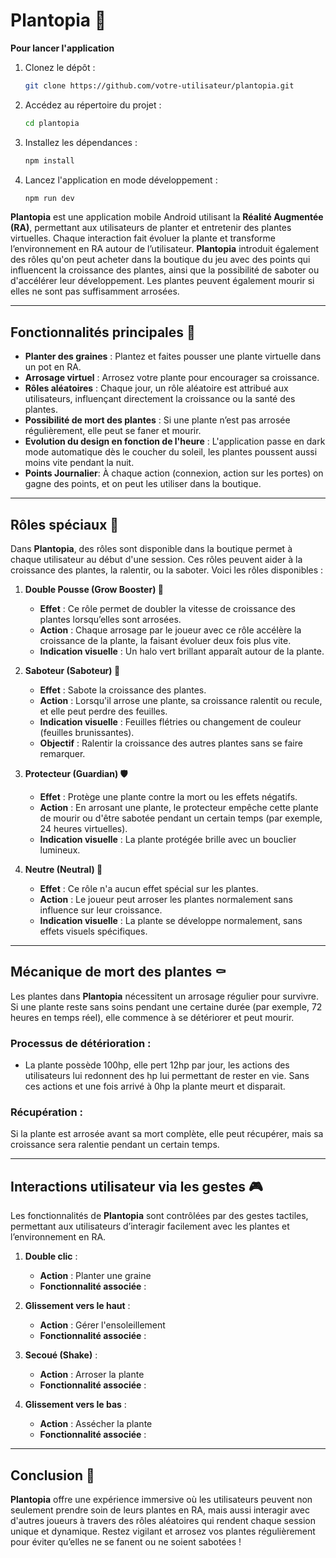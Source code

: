 # Plantopia 🌱

**Pour lancer l'application**

1. Clonez le dépôt :
   ```bash
   git clone https://github.com/votre-utilisateur/plantopia.git
   ```

2. Accédez au répertoire du projet :
   ```bash
   cd plantopia
   ```

3. Installez les dépendances :
   ```bash
   npm install
   ```

4. Lancez l'application en mode développement :
   ```bash
   npm run dev
   ```

**Plantopia** est une application mobile Android utilisant la **Réalité Augmentée (RA)**, permettant aux utilisateurs de planter et entretenir des plantes virtuelles. Chaque interaction fait évoluer la plante et transforme l’environnement en RA autour de l’utilisateur. **Plantopia** introduit également des rôles qu'on peut acheter dans la boutique du jeu avec des points qui influencent la croissance des plantes, ainsi que la possibilité de saboter ou d'accélérer leur développement. Les plantes peuvent également mourir si elles ne sont pas suffisamment arrosées.

---

## Fonctionnalités principales 🌿

- **Planter des graines** : Plantez et faites pousser une plante virtuelle dans un pot en RA.
- **Arrosage virtuel** : Arrosez votre plante pour encourager sa croissance.
- **Rôles aléatoires** : Chaque jour, un rôle aléatoire est attribué aux utilisateurs, influençant directement la croissance ou la santé des plantes.
- **Possibilité de mort des plantes** : Si une plante n’est pas arrosée régulièrement, elle peut se faner et mourir.
- **Evolution du design en fonction de l'heure** : L'application passe en dark mode automatique dès le coucher du soleil, les plantes poussent aussi moins vite pendant la nuit.
- **Points Journalier**: À chaque action (connexion, action sur les portes) on gagne des points, et on peut les utiliser dans la boutique. 


---

## Rôles spéciaux 🌟

Dans **Plantopia**, des rôles sont disponible dans la boutique permet à chaque utilisateur au début d'une session. Ces rôles peuvent aider à la croissance des plantes, la ralentir, ou la saboter. Voici les rôles disponibles :

1. **Double Pousse (Grow Booster) 🌿**
   - **Effet** : Ce rôle permet de doubler la vitesse de croissance des plantes lorsqu’elles sont arrosées.
   - **Action** : Chaque arrosage par le joueur avec ce rôle accélère la croissance de la plante, la faisant évoluer deux fois plus vite.
   - **Indication visuelle** : Un halo vert brillant apparaît autour de la plante.

2. **Saboteur (Saboteur) 🛑**
   - **Effet** : Sabote la croissance des plantes.
   - **Action** : Lorsqu'il arrose une plante, sa croissance ralentit ou recule, et elle peut perdre des feuilles.
   - **Indication visuelle** : Feuilles flétries ou changement de couleur (feuilles brunissantes).
   - **Objectif** : Ralentir la croissance des autres plantes sans se faire remarquer.

3. **Protecteur (Guardian) 🛡️**
   - **Effet** : Protège une plante contre la mort ou les effets négatifs.
   - **Action** : En arrosant une plante, le protecteur empêche cette plante de mourir ou d'être sabotée pendant un certain temps (par exemple, 24 heures virtuelles).
   - **Indication visuelle** : La plante protégée brille avec un bouclier lumineux.

4. **Neutre (Neutral) 🌾**
   - **Effet** : Ce rôle n'a aucun effet spécial sur les plantes.
   - **Action** : Le joueur peut arroser les plantes normalement sans influence sur leur croissance.
   - **Indication visuelle** : La plante se développe normalement, sans effets visuels spécifiques.

---

## Mécanique de mort des plantes ⚰️

Les plantes dans **Plantopia** nécessitent un arrosage régulier pour survivre. Si une plante reste sans soins pendant une certaine durée (par exemple, 72 heures en temps réel), elle commence à se détériorer et peut mourir.

### Processus de détérioration :
- La plante possède 100hp, elle pert 12hp par jour, les actions des utilisateurs lui redonnent des hp lui permettant de rester en vie. Sans ces actions et une fois arrivé à 0hp la plante meurt et disparait.

### Récupération :
Si la plante est arrosée avant sa mort complète, elle peut récupérer, mais sa croissance sera ralentie pendant un certain temps.

---

## Interactions utilisateur via les gestes 🎮

Les fonctionnalités de **Plantopia** sont contrôlées par des gestes tactiles, permettant aux utilisateurs d’interagir facilement avec les plantes et l’environnement en RA.

1. **Double clic** :
   - **Action** : Planter une graine
   - **Fonctionnalité associée** : 

2. **Glissement vers le haut** :
   - **Action** : Gérer l'ensoleillement 
   - **Fonctionnalité associée** : 

3. **Secoué (Shake)** :
   - **Action** : Arroser la plante
   - **Fonctionnalité associée** :

4. **Glissement vers le bas** :
   - **Action** : Assécher la plante
   - **Fonctionnalité associée** :
---

## Conclusion 🌸

**Plantopia** offre une expérience immersive où les utilisateurs peuvent non seulement prendre soin de leurs plantes en RA, mais aussi interagir avec d'autres joueurs à travers des rôles aléatoires qui rendent chaque session unique et dynamique. Restez vigilant et arrosez vos plantes régulièrement pour éviter qu’elles ne se fanent ou ne soient sabotées !

